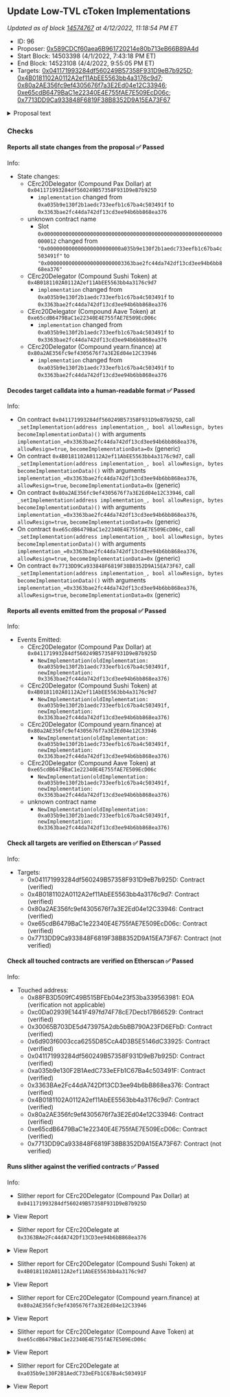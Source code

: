 ## Update Low-TVL cToken Implementations

_Updated as of block [14574767](https://etherscan.io/block/14574767) at 4/12/2022, 11:18:54 PM ET_

- ID: 96
- Proposer: [0x589CDCf60aea6B961720214e80b713eB66B89A4d](https://etherscan.io/address/0x589CDCf60aea6B961720214e80b713eB66B89A4d)
- Start Block: 14503398 (4/1/2022, 7:43:18 PM ET)
- End Block: 14523108 (4/4/2022, 9:55:05 PM ET)
- Targets: [0x041171993284df560249B57358F931D9eB7b925D](https://etherscan.io/address/0x041171993284df560249B57358F931D9eB7b925D#code); [0x4B0181102A0112A2ef11AbEE5563bb4a3176c9d7](https://etherscan.io/address/0x4B0181102A0112A2ef11AbEE5563bb4a3176c9d7#code); [0x80a2AE356fc9ef4305676f7a3E2Ed04e12C33946](https://etherscan.io/address/0x80a2AE356fc9ef4305676f7a3E2Ed04e12C33946#code); [0xe65cdB6479BaC1e22340E4E755fAE7E509EcD06c](https://etherscan.io/address/0xe65cdB6479BaC1e22340E4E755fAE7E509EcD06c#code); [0x7713DD9Ca933848F6819F38B8352D9A15EA73F67](https://etherscan.io/address/0x7713DD9Ca933848F6819F38B8352D9A15EA73F67#code)

<details>
  <summary>Proposal text</summary>

> # Update Low-TVL cToken Implementations
> ## Summary
> This proposal is a patch developed by Equilibria which updates the cToken implementation contract for 5 low TVL assets to a more recent Solidity version (0.8.10) and removes error codes in favor of reverts with custom errors. No other core logic changes are intended. The new implementation has been deployed to [0x3363BAe2Fc44dA742Df13CD3ee94b6bB868ea376](https://etherscan.io/address/0x3363bae2fc44da742df13cd3ee94b6bb868ea376).
> 
> ## Changelog
> These changes implement the following:
> 
> * Upgrade the Solidity version of the cToken and related contracts to 0.8.10 - all contracts in the repo were changed to 0.8.10 but only the cTokens will be upgraded as part of upcoming governance proposals. This is due to the complexity of having multiple Solidity versions in the same repo.
> * Remove the usage of SafeMath and CarefulMath in favor of Solidity 0.8’s checked math - Solidity will now automatically revert when math errors occur (overflows, division by zero, etc)
> * Remove the custom errorCode return values in favor of reverts and custom errors - this allows for a more structured way to deal with errors rather than enum or string comparisons.
> 
> It is important to note that the goal is to have no behavior changes in the happy path case, and to only move away from errorCodes and to revert in the failure case (both math errors and checks). All existing unit and scenario tests should pass with only changes to the error code cases.
> 
> More cTokens will be upgraded in a future proposal if this one passes and causes no issues.
> 
> ## Development
> The code changes can be viewed here: [Pull Request #152](https://github.com/compound-finance/compound-protocol/pull/152).
> 
> Audits of these changes were completed by ChainSecurity and OpenZeppelin and all issues were either fixed or out of scope for this change. For further discussion, please view the [Community Forum thread](https://www.comp.xyz/t/rfp12-implementation-ctoken-cleanup/2694).
</details>

### Checks
#### Reports all state changes from the proposal ✅ Passed
  




Info:
- State changes:
    - CErc20Delegator (Compound Pax Dollar) at `0x041171993284df560249B57358F931D9eB7b925D`
        - `implementation` changed from `0xa035b9e130f2b1aedc733eefb1c67ba4c503491f` to `0x3363bae2fc44da742df13cd3ee94b6bb868ea376`
    - unknown contract name
        - Slot `0x0000000000000000000000000000000000000000000000000000000000000012` changed from `"0x000000000000000000000000a035b9e130f2b1aedc733eefb1c67ba4c503491f"` to `"0x0000000000000000000000003363bae2fc44da742df13cd3ee94b6bb868ea376"`
    - CErc20Delegator (Compound Sushi Token) at `0x4B0181102A0112A2ef11AbEE5563bb4a3176c9d7`
        - `implementation` changed from `0xa035b9e130f2b1aedc733eefb1c67ba4c503491f` to `0x3363bae2fc44da742df13cd3ee94b6bb868ea376`
    - CErc20Delegator (Compound Aave Token) at `0xe65cdB6479BaC1e22340E4E755fAE7E509EcD06c`
        - `implementation` changed from `0xa035b9e130f2b1aedc733eefb1c67ba4c503491f` to `0x3363bae2fc44da742df13cd3ee94b6bb868ea376`
    - CErc20Delegator (Compound yearn.finance) at `0x80a2AE356fc9ef4305676f7a3E2Ed04e12C33946`
        - `implementation` changed from `0xa035b9e130f2b1aedc733eefb1c67ba4c503491f` to `0x3363bae2fc44da742df13cd3ee94b6bb868ea376`

#### Decodes target calldata into a human-readable format ✅ Passed
  




Info:
- On contract `0x041171993284df560249B57358F931D9eB7b925D`, call `_setImplementation(address implementation_, bool allowResign, bytes becomeImplementationData)()` with arguments `implementation_=0x3363bae2fc44da742df13cd3ee94b6bb868ea376`, `allowResign=true`, `becomeImplementationData=0x` (generic)
- On contract `0x4B0181102A0112A2ef11AbEE5563bb4a3176c9d7`, call `_setImplementation(address implementation_, bool allowResign, bytes becomeImplementationData)()` with arguments `implementation_=0x3363bae2fc44da742df13cd3ee94b6bb868ea376`, `allowResign=true`, `becomeImplementationData=0x` (generic)
- On contract `0x80a2AE356fc9ef4305676f7a3E2Ed04e12C33946`, call `_setImplementation(address implementation_, bool allowResign, bytes becomeImplementationData)()` with arguments `implementation_=0x3363bae2fc44da742df13cd3ee94b6bb868ea376`, `allowResign=true`, `becomeImplementationData=0x` (generic)
- On contract `0xe65cdB6479BaC1e22340E4E755fAE7E509EcD06c`, call `_setImplementation(address implementation_, bool allowResign, bytes becomeImplementationData)()` with arguments `implementation_=0x3363bae2fc44da742df13cd3ee94b6bb868ea376`, `allowResign=true`, `becomeImplementationData=0x` (generic)
- On contract `0x7713DD9Ca933848F6819F38B8352D9A15EA73F67`, call `_setImplementation(address implementation_, bool allowResign, bytes becomeImplementationData)()` with arguments `implementation_=0x3363bae2fc44da742df13cd3ee94b6bb868ea376`, `allowResign=true`, `becomeImplementationData=0x` (generic)

#### Reports all events emitted from the proposal ✅ Passed
  




Info:
- Events Emitted:
    - CErc20Delegator (Compound Pax Dollar) at `0x041171993284df560249B57358F931D9eB7b925D`
        - `NewImplementation(oldImplementation: 0xa035b9e130f2b1aedc733eefb1c67ba4c503491f, newImplementation: 0x3363bae2fc44da742df13cd3ee94b6bb868ea376)`
    - CErc20Delegator (Compound Sushi Token) at `0x4B0181102A0112A2ef11AbEE5563bb4a3176c9d7`
        - `NewImplementation(oldImplementation: 0xa035b9e130f2b1aedc733eefb1c67ba4c503491f, newImplementation: 0x3363bae2fc44da742df13cd3ee94b6bb868ea376)`
    - CErc20Delegator (Compound yearn.finance) at `0x80a2AE356fc9ef4305676f7a3E2Ed04e12C33946`
        - `NewImplementation(oldImplementation: 0xa035b9e130f2b1aedc733eefb1c67ba4c503491f, newImplementation: 0x3363bae2fc44da742df13cd3ee94b6bb868ea376)`
    - CErc20Delegator (Compound Aave Token) at `0xe65cdB6479BaC1e22340E4E755fAE7E509EcD06c`
        - `NewImplementation(oldImplementation: 0xa035b9e130f2b1aedc733eefb1c67ba4c503491f, newImplementation: 0x3363bae2fc44da742df13cd3ee94b6bb868ea376)`
    - unknown contract name
        - `NewImplementation(oldImplementation: 0xa035b9e130f2b1aedc733eefb1c67ba4c503491f, newImplementation: 0x3363bae2fc44da742df13cd3ee94b6bb868ea376)`

#### Check all targets are verified on Etherscan ✅ Passed
  




Info:
- Targets:
    - 0x041171993284df560249B57358F931D9eB7b925D: Contract (verified)
    - 0x4B0181102A0112A2ef11AbEE5563bb4a3176c9d7: Contract (verified)
    - 0x80a2AE356fc9ef4305676f7a3E2Ed04e12C33946: Contract (verified)
    - 0xe65cdB6479BaC1e22340E4E755fAE7E509EcD06c: Contract (verified)
    - 0x7713DD9Ca933848F6819F38B8352D9A15EA73F67: Contract (not verified)

#### Check all touched contracts are verified on Etherscan ✅ Passed
  




Info:
- Touched address:
    - 0x88FB3D509fC49B515BFEb04e23f53ba339563981: EOA (verification not applicable)
    - 0xc0Da02939E1441F497fd74F78cE7Decb17B66529: Contract (verified)
    - 0x30065B703DE5d473975A2db5bBB790A23FD6EFbD: Contract (verified)
    - 0x6d903f6003cca6255D85CcA4D3B5E5146dC33925: Contract (verified)
    - 0x041171993284df560249B57358F931D9eB7b925D: Contract (verified)
    - 0xa035b9e130F2B1AedC733eEFb1C67Ba4c503491F: Contract (verified)
    - 0x3363BAe2Fc44dA742Df13CD3ee94b6bB868ea376: Contract (verified)
    - 0x4B0181102A0112A2ef11AbEE5563bb4a3176c9d7: Contract (verified)
    - 0x80a2AE356fc9ef4305676f7a3E2Ed04e12C33946: Contract (verified)
    - 0xe65cdB6479BaC1e22340E4E755fAE7E509EcD06c: Contract (verified)
    - 0x7713DD9Ca933848F6819F38B8352D9A15EA73F67: Contract (not verified)

#### Runs slither against the verified contracts ✅ Passed
  




Info:
- Slither report for CErc20Delegator (Compound Pax Dollar) at `0x041171993284df560249B57358F931D9eB7b925D`

<details>
<summary>View Report</summary>

```
Contract has no public source code
Traceback (most recent call last):
  File "/opt/hostedtoolcache/Python/3.10.4/x64/lib/python3.10/site-packages/slither/__main__.py", line 743, in main_impl
    ) = process_all(filename, args, detector_classes, printer_classes)
  File "/opt/hostedtoolcache/Python/3.10.4/x64/lib/python3.10/site-packages/slither/__main__.py", line 73, in process_all
    compilations = compile_all(target, **vars(args))
  File "/opt/hostedtoolcache/Python/3.10.4/x64/lib/python3.10/site-packages/crytic_compile/crytic_compile.py", line 637, in compile_all
    compilations.append(CryticCompile(target, **kwargs))
  File "/opt/hostedtoolcache/Python/3.10.4/x64/lib/python3.10/site-packages/crytic_compile/crytic_compile.py", line 117, in __init__
    self._compile(**kwargs)
  File "/opt/hostedtoolcache/Python/3.10.4/x64/lib/python3.10/site-packages/crytic_compile/crytic_compile.py", line 548, in _compile
    self._platform.compile(self, **kwargs)
  File "/opt/hostedtoolcache/Python/3.10.4/x64/lib/python3.10/site-packages/crytic_compile/platform/etherscan.py", line 256, in compile
    raise InvalidCompilation("Contract has no public source code: " + etherscan_url)
crytic_compile.platform.exceptions.InvalidCompilation: Contract has no public source code: https://api.etherscan.io/api?module=contract&action=getsourcecode&address=0x041171993284df560249B57358F931D9eB7b925D
None
Error in 0x041171993284df560249B57358F931D9eB7b925D
Traceback (most recent call last):
  File "/opt/hostedtoolcache/Python/3.10.4/x64/lib/python3.10/site-packages/slither/__main__.py", line 743, in main_impl
    ) = process_all(filename, args, detector_classes, printer_classes)
  File "/opt/hostedtoolcache/Python/3.10.4/x64/lib/python3.10/site-packages/slither/__main__.py", line 73, in process_all
    compilations = compile_all(target, **vars(args))
  File "/opt/hostedtoolcache/Python/3.10.4/x64/lib/python3.10/site-packages/crytic_compile/crytic_compile.py", line 637, in compile_all
    compilations.append(CryticCompile(target, **kwargs))
  File "/opt/hostedtoolcache/Python/3.10.4/x64/lib/python3.10/site-packages/crytic_compile/crytic_compile.py", line 117, in __init__
    self._compile(**kwargs)
  File "/opt/hostedtoolcache/Python/3.10.4/x64/lib/python3.10/site-packages/crytic_compile/crytic_compile.py", line 548, in _compile
    self._platform.compile(self, **kwargs)
  File "/opt/hostedtoolcache/Python/3.10.4/x64/lib/python3.10/site-packages/crytic_compile/platform/etherscan.py", line 256, in compile
    raise InvalidCompilation("Contract has no public source code: " + etherscan_url)
crytic_compile.platform.exceptions.InvalidCompilation: Contract has no public source code: https://api.etherscan.io/api?module=contract&action=getsourcecode&address=0x041171993284df560249B57358F931D9eB7b925D

```

</details>


- Slither report for CErc20Delegate at `0x3363BAe2Fc44dA742Df13CD3ee94b6bB868ea376`

<details>
<summary>View Report</summary>

```
Contract has no public source code
Traceback (most recent call last):
  File "/opt/hostedtoolcache/Python/3.10.4/x64/lib/python3.10/site-packages/slither/__main__.py", line 743, in main_impl
    ) = process_all(filename, args, detector_classes, printer_classes)
  File "/opt/hostedtoolcache/Python/3.10.4/x64/lib/python3.10/site-packages/slither/__main__.py", line 73, in process_all
    compilations = compile_all(target, **vars(args))
  File "/opt/hostedtoolcache/Python/3.10.4/x64/lib/python3.10/site-packages/crytic_compile/crytic_compile.py", line 637, in compile_all
    compilations.append(CryticCompile(target, **kwargs))
  File "/opt/hostedtoolcache/Python/3.10.4/x64/lib/python3.10/site-packages/crytic_compile/crytic_compile.py", line 117, in __init__
    self._compile(**kwargs)
  File "/opt/hostedtoolcache/Python/3.10.4/x64/lib/python3.10/site-packages/crytic_compile/crytic_compile.py", line 548, in _compile
    self._platform.compile(self, **kwargs)
  File "/opt/hostedtoolcache/Python/3.10.4/x64/lib/python3.10/site-packages/crytic_compile/platform/etherscan.py", line 256, in compile
    raise InvalidCompilation("Contract has no public source code: " + etherscan_url)
crytic_compile.platform.exceptions.InvalidCompilation: Contract has no public source code: https://api.etherscan.io/api?module=contract&action=getsourcecode&address=0x3363BAe2Fc44dA742Df13CD3ee94b6bB868ea376
None
Error in 0x3363BAe2Fc44dA742Df13CD3ee94b6bB868ea376
Traceback (most recent call last):
  File "/opt/hostedtoolcache/Python/3.10.4/x64/lib/python3.10/site-packages/slither/__main__.py", line 743, in main_impl
    ) = process_all(filename, args, detector_classes, printer_classes)
  File "/opt/hostedtoolcache/Python/3.10.4/x64/lib/python3.10/site-packages/slither/__main__.py", line 73, in process_all
    compilations = compile_all(target, **vars(args))
  File "/opt/hostedtoolcache/Python/3.10.4/x64/lib/python3.10/site-packages/crytic_compile/crytic_compile.py", line 637, in compile_all
    compilations.append(CryticCompile(target, **kwargs))
  File "/opt/hostedtoolcache/Python/3.10.4/x64/lib/python3.10/site-packages/crytic_compile/crytic_compile.py", line 117, in __init__
    self._compile(**kwargs)
  File "/opt/hostedtoolcache/Python/3.10.4/x64/lib/python3.10/site-packages/crytic_compile/crytic_compile.py", line 548, in _compile
    self._platform.compile(self, **kwargs)
  File "/opt/hostedtoolcache/Python/3.10.4/x64/lib/python3.10/site-packages/crytic_compile/platform/etherscan.py", line 256, in compile
    raise InvalidCompilation("Contract has no public source code: " + etherscan_url)
crytic_compile.platform.exceptions.InvalidCompilation: Contract has no public source code: https://api.etherscan.io/api?module=contract&action=getsourcecode&address=0x3363BAe2Fc44dA742Df13CD3ee94b6bB868ea376

```

</details>


- Slither report for CErc20Delegator (Compound Sushi Token) at `0x4B0181102A0112A2ef11AbEE5563bb4a3176c9d7`

<details>
<summary>View Report</summary>

```
[91m
CErc20Delegator.delegateTo(address,bytes) (contracts/CErc20Delegator.sol#420-428) uses delegatecall to a input-controlled function id
	- (success,returnData) = callee.delegatecall(data) (contracts/CErc20Delegator.sol#421)
CErc20Delegator.fallback() (contracts/CErc20Delegator.sol#461-475) uses delegatecall to a input-controlled function id
	- (success) = implementation.delegatecall(msg.data) (contracts/CErc20Delegator.sol#465)
Reference: https://github.com/crytic/slither/wiki/Detector-Documentation#controlled-delegatecall[0m
[93m
EIP20NonStandardInterface (contracts/EIP20NonStandardInterface.sol#8-71) has incorrect ERC20 function interface:EIP20NonStandardInterface.transfer(address,uint256) (contracts/EIP20NonStandardInterface.sol#34)
EIP20NonStandardInterface (contracts/EIP20NonStandardInterface.sol#8-71) has incorrect ERC20 function interface:EIP20NonStandardInterface.transferFrom(address,address,uint256) (contracts/EIP20NonStandardInterface.sol#48)
Reference: https://github.com/crytic/slither/wiki/Detector-Documentation#incorrect-erc20-interface[0m
[93m
Reentrancy in CErc20Delegator._setImplementation(address,bool,bytes) (contracts/CErc20Delegator.sol#60-73):
	External calls:
	- delegateToImplementation(abi.encodeWithSignature(_resignImplementation())) (contracts/CErc20Delegator.sol#64)
		- (success,returnData) = callee.delegatecall(data) (contracts/CErc20Delegator.sol#421)
	State variables written after the call(s):
	- implementation = implementation_ (contracts/CErc20Delegator.sol#68)
Reentrancy in CErc20Delegator.constructor(address,ComptrollerInterface,InterestRateModel,uint256,string,string,uint8,address,address,bytes) (contracts/CErc20Delegator.sol#24-52):
	External calls:
	- delegateTo(implementation_,abi.encodeWithSignature(initialize(address,address,address,uint256,string,string,uint8),underlying_,comptroller_,interestRateModel_,initialExchangeRateMantissa_,name_,symbol_,decimals_)) (contracts/CErc20Delegator.sol#38-45)
		- (success,returnData) = callee.delegatecall(data) (contracts/CErc20Delegator.sol#421)
	- _setImplementation(implementation_,false,becomeImplementationData) (contracts/CErc20Delegator.sol#48)
		- (success,returnData) = callee.delegatecall(data) (contracts/CErc20Delegator.sol#421)
	State variables written after the call(s):
	- admin = admin_ (contracts/CErc20Delegator.sol#51)
Reference: https://github.com/crytic/slither/wiki/Detector-Documentation#reentrancy-vulnerabilities-1[0m
[92m
CErc20Delegator.constructor(address,ComptrollerInterface,InterestRateModel,uint256,string,string,uint8,address,address,bytes).admin_ (contracts/CErc20Delegator.sol#31) lacks a zero-check on :
		- admin = admin_ (contracts/CErc20Delegator.sol#51)
CErc20Delegator._setImplementation(address,bool,bytes).implementation_ (contracts/CErc20Delegator.sol#60) lacks a zero-check on :
		- implementation = implementation_ (contracts/CErc20Delegator.sol#68)
Reference: https://github.com/crytic/slither/wiki/Detector-Documentation#missing-zero-address-validation[0m
[92m
Reentrancy in CErc20Delegator._setImplementation(address,bool,bytes) (contracts/CErc20Delegator.sol#60-73):
	External calls:
	- delegateToImplementation(abi.encodeWithSignature(_resignImplementation())) (contracts/CErc20Delegator.sol#64)
		- (success,returnData) = callee.delegatecall(data) (contracts/CErc20Delegator.sol#421)
	- delegateToImplementation(abi.encodeWithSignature(_becomeImplementation(bytes),becomeImplementationData)) (contracts/CErc20Delegator.sol#70)
		- (success,returnData) = callee.delegatecall(data) (contracts/CErc20Delegator.sol#421)
	Event emitted after the call(s):
	- NewImplementation(oldImplementation,implementation) (contracts/CErc20Delegator.sol#72)
Reentrancy in CErc20Delegator.constructor(address,ComptrollerInterface,InterestRateModel,uint256,string,string,uint8,address,address,bytes) (contracts/CErc20Delegator.sol#24-52):
	External calls:
	- delegateTo(implementation_,abi.encodeWithSignature(initialize(address,address,address,uint256,string,string,uint8),underlying_,comptroller_,interestRateModel_,initialExchangeRateMantissa_,name_,symbol_,decimals_)) (contracts/CErc20Delegator.sol#38-45)
		- (success,returnData) = callee.delegatecall(data) (contracts/CErc20Delegator.sol#421)
	- _setImplementation(implementation_,false,becomeImplementationData) (contracts/CErc20Delegator.sol#48)
		- (success,returnData) = callee.delegatecall(data) (contracts/CErc20Delegator.sol#421)
	Event emitted after the call(s):
	- NewImplementation(oldImplementation,implementation) (contracts/CErc20Delegator.sol#72)
		- _setImplementation(implementation_,false,becomeImplementationData) (contracts/CErc20Delegator.sol#48)
Reference: https://github.com/crytic/slither/wiki/Detector-Documentation#reentrancy-vulnerabilities-3[0m
[92m
CErc20Delegator.delegateTo(address,bytes) (contracts/CErc20Delegator.sol#420-428) uses assembly
	- INLINE ASM (contracts/CErc20Delegator.sol#422-426)
CErc20Delegator.delegateToViewImplementation(bytes) (contracts/CErc20Delegator.sol#447-455) uses assembly
	- INLINE ASM (contracts/CErc20Delegator.sol#449-453)
CErc20Delegator.fallback() (contracts/CErc20Delegator.sol#461-475) uses assembly
	- INLINE ASM (contracts/CErc20Delegator.sol#467-474)
Reference: https://github.com/crytic/slither/wiki/Detector-Documentation#assembly-usage[0m
[92m
Low level call in CErc20Delegator.delegateTo(address,bytes) (contracts/CErc20Delegator.sol#420-428):
	- (success,returnData) = callee.delegatecall(data) (contracts/CErc20Delegator.sol#421)
Low level call in CErc20Delegator.delegateToViewImplementation(bytes) (contracts/CErc20Delegator.sol#447-455):
	- (success,returnData) = address(this).staticcall(abi.encodeWithSignature(delegateToImplementation(bytes),data)) (contracts/CErc20Delegator.sol#448)
Low level call in CErc20Delegator.fallback() (contracts/CErc20Delegator.sol#461-475):
	- (success) = implementation.delegatecall(msg.data) (contracts/CErc20Delegator.sol#465)
Reference: https://github.com/crytic/slither/wiki/Detector-Documentation#low-level-calls[0m
[92m
Function CErc20Delegator._setImplementation(address,bool,bytes) (contracts/CErc20Delegator.sol#60-73) is not in mixedCase
Function CErc20Delegator._setPendingAdmin(address) (contracts/CErc20Delegator.sol#347-350) is not in mixedCase
Function CErc20Delegator._setComptroller(ComptrollerInterface) (contracts/CErc20Delegator.sol#357-360) is not in mixedCase
Function CErc20Delegator._setReserveFactor(uint256) (contracts/CErc20Delegator.sol#367-370) is not in mixedCase
Function CErc20Delegator._acceptAdmin() (contracts/CErc20Delegator.sol#377-380) is not in mixedCase
Function CErc20Delegator._addReserves(uint256) (contracts/CErc20Delegator.sol#387-390) is not in mixedCase
Function CErc20Delegator._reduceReserves(uint256) (contracts/CErc20Delegator.sol#397-400) is not in mixedCase
Function CErc20Delegator._setInterestRateModel(InterestRateModel) (contracts/CErc20Delegator.sol#408-411) is not in mixedCase
Variable CTokenStorage._notEntered (contracts/CTokenInterfaces.sol#11) is not in mixedCase
Constant CTokenStorage.borrowRateMaxMantissa (contracts/CTokenInterfaces.sol#32) is not in UPPER_CASE_WITH_UNDERSCORES
Constant CTokenStorage.reserveFactorMaxMantissa (contracts/CTokenInterfaces.sol#37) is not in UPPER_CASE_WITH_UNDERSCORES
Constant CTokenStorage.protocolSeizeShareMantissa (contracts/CTokenInterfaces.sol#122) is not in UPPER_CASE_WITH_UNDERSCORES
Function CTokenInterface._setPendingAdmin(address) (contracts/CTokenInterfaces.sol#242) is not in mixedCase
Function CTokenInterface._acceptAdmin() (contracts/CTokenInterfaces.sol#243) is not in mixedCase
Function CTokenInterface._setComptroller(ComptrollerInterface) (contracts/CTokenInterfaces.sol#244) is not in mixedCase
Function CTokenInterface._setReserveFactor(uint256) (contracts/CTokenInterfaces.sol#245) is not in mixedCase
Function CTokenInterface._reduceReserves(uint256) (contracts/CTokenInterfaces.sol#246) is not in mixedCase
Function CTokenInterface._setInterestRateModel(InterestRateModel) (contracts/CTokenInterfaces.sol#247) is not in mixedCase
Constant CTokenInterface.isCToken (contracts/CTokenInterfaces.sol#130) is not in UPPER_CASE_WITH_UNDERSCORES
Function CErc20Interface._addReserves(uint256) (contracts/CTokenInterfaces.sol#273) is not in mixedCase
Function CDelegatorInterface._setImplementation(address,bool,bytes) (contracts/CTokenInterfaces.sol#295) is not in mixedCase
Function CDelegateInterface._becomeImplementation(bytes) (contracts/CTokenInterfaces.sol#304) is not in mixedCase
Function CDelegateInterface._resignImplementation() (contracts/CTokenInterfaces.sol#309) is not in mixedCase
Constant ComptrollerInterface.isComptroller (contracts/ComptrollerInterface.sol#5) is not in UPPER_CASE_WITH_UNDERSCORES
Constant InterestRateModel.isInterestRateModel (contracts/InterestRateModel.sol#9) is not in UPPER_CASE_WITH_UNDERSCORES
Reference: https://github.com/crytic/slither/wiki/Detector-Documentation#conformance-to-solidity-naming-conventions[0m
[92m
CTokenStorage._notEntered (contracts/CTokenInterfaces.sol#11) is never used in CErc20Delegator (contracts/CErc20Delegator.sol#10-477)
CTokenStorage.borrowRateMaxMantissa (contracts/CTokenInterfaces.sol#32) is never used in CErc20Delegator (contracts/CErc20Delegator.sol#10-477)
CTokenStorage.reserveFactorMaxMantissa (contracts/CTokenInterfaces.sol#37) is never used in CErc20Delegator (contracts/CErc20Delegator.sol#10-477)
CTokenStorage.initialExchangeRateMantissa (contracts/CTokenInterfaces.sol#62) is never used in CErc20Delegator (contracts/CErc20Delegator.sol#10-477)
CTokenStorage.accountTokens (contracts/CTokenInterfaces.sol#97) is never used in CErc20Delegator (contracts/CErc20Delegator.sol#10-477)
CTokenStorage.transferAllowances (contracts/CTokenInterfaces.sol#102) is never used in CErc20Delegator (contracts/CErc20Delegator.sol#10-477)
CTokenStorage.accountBorrows (contracts/CTokenInterfaces.sol#117) is never used in CErc20Delegator (contracts/CErc20Delegator.sol#10-477)
Reference: https://github.com/crytic/slither/wiki/Detector-Documentation#unused-state-variable[0m
[92m
CErc20Storage.underlying (contracts/CTokenInterfaces.sol#254) should be constant
CTokenStorage._notEntered (contracts/CTokenInterfaces.sol#11) should be constant
CTokenStorage.accrualBlockNumber (contracts/CTokenInterfaces.sol#72) should be constant
CTokenStorage.borrowIndex (contracts/CTokenInterfaces.sol#77) should be constant
CTokenStorage.decimals (contracts/CTokenInterfaces.sol#26) should be constant
CTokenStorage.initialExchangeRateMantissa (contracts/CTokenInterfaces.sol#62) should be constant
CTokenStorage.name (contracts/CTokenInterfaces.sol#16) should be constant
CTokenStorage.pendingAdmin (contracts/CTokenInterfaces.sol#47) should be constant
CTokenStorage.reserveFactorMantissa (contracts/CTokenInterfaces.sol#67) should be constant
CTokenStorage.symbol (contracts/CTokenInterfaces.sol#21) should be constant
CTokenStorage.totalBorrows (contracts/CTokenInterfaces.sol#82) should be constant
CTokenStorage.totalReserves (contracts/CTokenInterfaces.sol#87) should be constant
CTokenStorage.totalSupply (contracts/CTokenInterfaces.sol#92) should be constant
Reference: https://github.com/crytic/slither/wiki/Detector-Documentation#state-variables-that-could-be-declared-constant[0m
[92m
borrowBalanceStored(address) should be declared external:
	- CErc20Delegator.borrowBalanceStored(address) (contracts/CErc20Delegator.sol#273-276)
	- CTokenInterface.borrowBalanceStored(address) (contracts/CTokenInterfaces.sol#232)
exchangeRateCurrent() should be declared external:
	- CErc20Delegator.exchangeRateCurrent() (contracts/CErc20Delegator.sol#282-285)
	- CTokenInterface.exchangeRateCurrent() (contracts/CTokenInterfaces.sol#233)
exchangeRateStored() should be declared external:
	- CErc20Delegator.exchangeRateStored() (contracts/CErc20Delegator.sol#292-295)
	- CTokenInterface.exchangeRateStored() (contracts/CTokenInterfaces.sol#234)
accrueInterest() should be declared external:
	- CErc20Delegator.accrueInterest() (contracts/CErc20Delegator.sol#311-314)
	- CTokenInterface.accrueInterest() (contracts/CTokenInterfaces.sol#236)
_setComptroller(ComptrollerInterface) should be declared external:
	- CErc20Delegator._setComptroller(ComptrollerInterface) (contracts/CErc20Delegator.sol#357-360)
	- CTokenInterface._setComptroller(ComptrollerInterface) (contracts/CTokenInterfaces.sol#244)
_setInterestRateModel(InterestRateModel) should be declared external:
	- CErc20Delegator._setInterestRateModel(InterestRateModel) (contracts/CErc20Delegator.sol#408-411)
	- CTokenInterface._setInterestRateModel(InterestRateModel) (contracts/CTokenInterfaces.sol#247)
_becomeImplementation(bytes) should be declared external:
	- CDelegateInterface._becomeImplementation(bytes) (contracts/CTokenInterfaces.sol#304)
_resignImplementation() should be declared external:
	- CDelegateInterface._resignImplementation() (contracts/CTokenInterfaces.sol#309)
Reference: https://github.com/crytic/slither/wiki/Detector-Documentation#public-function-that-could-be-declared-external[0m
0x4B0181102A0112A2ef11AbEE5563bb4a3176c9d7 analyzed (11 contracts with 77 detectors), 69 result(s) found
```

</details>


- Slither report for CErc20Delegator (Compound yearn.finance) at `0x80a2AE356fc9ef4305676f7a3E2Ed04e12C33946`

<details>
<summary>View Report</summary>

```
Contract has no public source code
Traceback (most recent call last):
  File "/opt/hostedtoolcache/Python/3.10.4/x64/lib/python3.10/site-packages/slither/__main__.py", line 743, in main_impl
    ) = process_all(filename, args, detector_classes, printer_classes)
  File "/opt/hostedtoolcache/Python/3.10.4/x64/lib/python3.10/site-packages/slither/__main__.py", line 73, in process_all
    compilations = compile_all(target, **vars(args))
  File "/opt/hostedtoolcache/Python/3.10.4/x64/lib/python3.10/site-packages/crytic_compile/crytic_compile.py", line 637, in compile_all
    compilations.append(CryticCompile(target, **kwargs))
  File "/opt/hostedtoolcache/Python/3.10.4/x64/lib/python3.10/site-packages/crytic_compile/crytic_compile.py", line 117, in __init__
    self._compile(**kwargs)
  File "/opt/hostedtoolcache/Python/3.10.4/x64/lib/python3.10/site-packages/crytic_compile/crytic_compile.py", line 548, in _compile
    self._platform.compile(self, **kwargs)
  File "/opt/hostedtoolcache/Python/3.10.4/x64/lib/python3.10/site-packages/crytic_compile/platform/etherscan.py", line 256, in compile
    raise InvalidCompilation("Contract has no public source code: " + etherscan_url)
crytic_compile.platform.exceptions.InvalidCompilation: Contract has no public source code: https://api.etherscan.io/api?module=contract&action=getsourcecode&address=0x80a2AE356fc9ef4305676f7a3E2Ed04e12C33946
None
Error in 0x80a2AE356fc9ef4305676f7a3E2Ed04e12C33946
Traceback (most recent call last):
  File "/opt/hostedtoolcache/Python/3.10.4/x64/lib/python3.10/site-packages/slither/__main__.py", line 743, in main_impl
    ) = process_all(filename, args, detector_classes, printer_classes)
  File "/opt/hostedtoolcache/Python/3.10.4/x64/lib/python3.10/site-packages/slither/__main__.py", line 73, in process_all
    compilations = compile_all(target, **vars(args))
  File "/opt/hostedtoolcache/Python/3.10.4/x64/lib/python3.10/site-packages/crytic_compile/crytic_compile.py", line 637, in compile_all
    compilations.append(CryticCompile(target, **kwargs))
  File "/opt/hostedtoolcache/Python/3.10.4/x64/lib/python3.10/site-packages/crytic_compile/crytic_compile.py", line 117, in __init__
    self._compile(**kwargs)
  File "/opt/hostedtoolcache/Python/3.10.4/x64/lib/python3.10/site-packages/crytic_compile/crytic_compile.py", line 548, in _compile
    self._platform.compile(self, **kwargs)
  File "/opt/hostedtoolcache/Python/3.10.4/x64/lib/python3.10/site-packages/crytic_compile/platform/etherscan.py", line 256, in compile
    raise InvalidCompilation("Contract has no public source code: " + etherscan_url)
crytic_compile.platform.exceptions.InvalidCompilation: Contract has no public source code: https://api.etherscan.io/api?module=contract&action=getsourcecode&address=0x80a2AE356fc9ef4305676f7a3E2Ed04e12C33946

```

</details>


- Slither report for CErc20Delegator (Compound Aave Token) at `0xe65cdB6479BaC1e22340E4E755fAE7E509EcD06c`

<details>
<summary>View Report</summary>

```
Contract has no public source code
Traceback (most recent call last):
  File "/opt/hostedtoolcache/Python/3.10.4/x64/lib/python3.10/site-packages/slither/__main__.py", line 743, in main_impl
    ) = process_all(filename, args, detector_classes, printer_classes)
  File "/opt/hostedtoolcache/Python/3.10.4/x64/lib/python3.10/site-packages/slither/__main__.py", line 73, in process_all
    compilations = compile_all(target, **vars(args))
  File "/opt/hostedtoolcache/Python/3.10.4/x64/lib/python3.10/site-packages/crytic_compile/crytic_compile.py", line 637, in compile_all
    compilations.append(CryticCompile(target, **kwargs))
  File "/opt/hostedtoolcache/Python/3.10.4/x64/lib/python3.10/site-packages/crytic_compile/crytic_compile.py", line 117, in __init__
    self._compile(**kwargs)
  File "/opt/hostedtoolcache/Python/3.10.4/x64/lib/python3.10/site-packages/crytic_compile/crytic_compile.py", line 548, in _compile
    self._platform.compile(self, **kwargs)
  File "/opt/hostedtoolcache/Python/3.10.4/x64/lib/python3.10/site-packages/crytic_compile/platform/etherscan.py", line 256, in compile
    raise InvalidCompilation("Contract has no public source code: " + etherscan_url)
crytic_compile.platform.exceptions.InvalidCompilation: Contract has no public source code: https://api.etherscan.io/api?module=contract&action=getsourcecode&address=0xe65cdB6479BaC1e22340E4E755fAE7E509EcD06c
None
Error in 0xe65cdB6479BaC1e22340E4E755fAE7E509EcD06c
Traceback (most recent call last):
  File "/opt/hostedtoolcache/Python/3.10.4/x64/lib/python3.10/site-packages/slither/__main__.py", line 743, in main_impl
    ) = process_all(filename, args, detector_classes, printer_classes)
  File "/opt/hostedtoolcache/Python/3.10.4/x64/lib/python3.10/site-packages/slither/__main__.py", line 73, in process_all
    compilations = compile_all(target, **vars(args))
  File "/opt/hostedtoolcache/Python/3.10.4/x64/lib/python3.10/site-packages/crytic_compile/crytic_compile.py", line 637, in compile_all
    compilations.append(CryticCompile(target, **kwargs))
  File "/opt/hostedtoolcache/Python/3.10.4/x64/lib/python3.10/site-packages/crytic_compile/crytic_compile.py", line 117, in __init__
    self._compile(**kwargs)
  File "/opt/hostedtoolcache/Python/3.10.4/x64/lib/python3.10/site-packages/crytic_compile/crytic_compile.py", line 548, in _compile
    self._platform.compile(self, **kwargs)
  File "/opt/hostedtoolcache/Python/3.10.4/x64/lib/python3.10/site-packages/crytic_compile/platform/etherscan.py", line 256, in compile
    raise InvalidCompilation("Contract has no public source code: " + etherscan_url)
crytic_compile.platform.exceptions.InvalidCompilation: Contract has no public source code: https://api.etherscan.io/api?module=contract&action=getsourcecode&address=0xe65cdB6479BaC1e22340E4E755fAE7E509EcD06c

```

</details>


- Slither report for CErc20Delegate at `0xa035b9e130F2B1AedC733eEFb1C67Ba4c503491F`

<details>
<summary>View Report</summary>

```
Contract has no public source code
Traceback (most recent call last):
  File "/opt/hostedtoolcache/Python/3.10.4/x64/lib/python3.10/site-packages/slither/__main__.py", line 743, in main_impl
    ) = process_all(filename, args, detector_classes, printer_classes)
  File "/opt/hostedtoolcache/Python/3.10.4/x64/lib/python3.10/site-packages/slither/__main__.py", line 73, in process_all
    compilations = compile_all(target, **vars(args))
  File "/opt/hostedtoolcache/Python/3.10.4/x64/lib/python3.10/site-packages/crytic_compile/crytic_compile.py", line 637, in compile_all
    compilations.append(CryticCompile(target, **kwargs))
  File "/opt/hostedtoolcache/Python/3.10.4/x64/lib/python3.10/site-packages/crytic_compile/crytic_compile.py", line 117, in __init__
    self._compile(**kwargs)
  File "/opt/hostedtoolcache/Python/3.10.4/x64/lib/python3.10/site-packages/crytic_compile/crytic_compile.py", line 548, in _compile
    self._platform.compile(self, **kwargs)
  File "/opt/hostedtoolcache/Python/3.10.4/x64/lib/python3.10/site-packages/crytic_compile/platform/etherscan.py", line 256, in compile
    raise InvalidCompilation("Contract has no public source code: " + etherscan_url)
crytic_compile.platform.exceptions.InvalidCompilation: Contract has no public source code: https://api.etherscan.io/api?module=contract&action=getsourcecode&address=0xa035b9e130F2B1AedC733eEFb1C67Ba4c503491F
None
Error in 0xa035b9e130F2B1AedC733eEFb1C67Ba4c503491F
Traceback (most recent call last):
  File "/opt/hostedtoolcache/Python/3.10.4/x64/lib/python3.10/site-packages/slither/__main__.py", line 743, in main_impl
    ) = process_all(filename, args, detector_classes, printer_classes)
  File "/opt/hostedtoolcache/Python/3.10.4/x64/lib/python3.10/site-packages/slither/__main__.py", line 73, in process_all
    compilations = compile_all(target, **vars(args))
  File "/opt/hostedtoolcache/Python/3.10.4/x64/lib/python3.10/site-packages/crytic_compile/crytic_compile.py", line 637, in compile_all
    compilations.append(CryticCompile(target, **kwargs))
  File "/opt/hostedtoolcache/Python/3.10.4/x64/lib/python3.10/site-packages/crytic_compile/crytic_compile.py", line 117, in __init__
    self._compile(**kwargs)
  File "/opt/hostedtoolcache/Python/3.10.4/x64/lib/python3.10/site-packages/crytic_compile/crytic_compile.py", line 548, in _compile
    self._platform.compile(self, **kwargs)
  File "/opt/hostedtoolcache/Python/3.10.4/x64/lib/python3.10/site-packages/crytic_compile/platform/etherscan.py", line 256, in compile
    raise InvalidCompilation("Contract has no public source code: " + etherscan_url)
crytic_compile.platform.exceptions.InvalidCompilation: Contract has no public source code: https://api.etherscan.io/api?module=contract&action=getsourcecode&address=0xa035b9e130F2B1AedC733eEFb1C67Ba4c503491F

```

</details>


